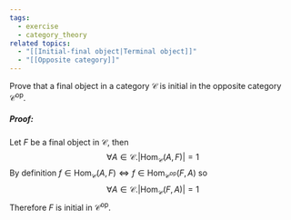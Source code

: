 ```yaml
---
tags:
  - exercise
  - category_theory
related topics:
  - "[[Initial-final object|Terminal object]]"
  - "[[Opposite category]]"
---
```

Prove that a final object in a category $\mathcal{C}$ is initial in the opposite category $\mathcal{C}^\text{op}$.
##### Proof:
Let $F$ be a final object in $\mathcal{C}$, then$$
\forall A\in \mathcal{C}. |\text{Hom}_\mathcal{C}(A,F)|=1
$$By definition $f\in \text{Hom}_\mathcal{C}(A,F) \iff f\in \text{Hom}_{\mathcal{C}^\text{op}}(F,A)$ so$$
\forall A\in \mathcal{C}. |\text{Hom}_\mathcal{C}(F,A)|=1
$$Therefore $F$ is initial in $\mathcal{C}^\text{op}$.